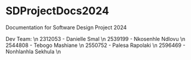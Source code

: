 # SDProjectDocs2024
Documentation for Software Design Project 2024

Dev Team: \n
  2312053 - Danielle Smal \n
  2539199 - Nkosenhle Ndlovu \n
  2544808 - Tebogo Mashiane \n
  2550752 - Palesa Rapolaki \n
  2596469 - Nonhlanhla Sekhula \n

